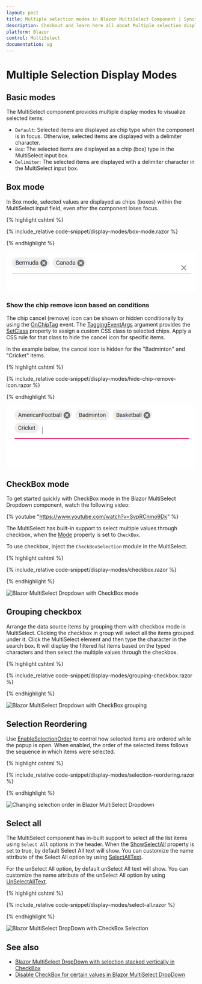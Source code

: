```yaml
---
layout: post
title: Multiple selection modes in Blazor MultiSelect Component | Syncfusion
description: Checkout and learn here all about Multiple selection display modes in Syncfusion Blazor MultiSelect component and more.
platform: Blazor
control: MultiSelect
documentation: ug
---
```


# Multiple Selection Display Modes

## Basic modes

The MultiSelect component provides multiple display modes to visualize selected items:

- `Default`: Selected items are displayed as chip type when the component is in focus. Otherwise, selected items are displayed with a delimiter character.
- `Box`: The selected items are displayed as a chip (box) type in the MultiSelect input box.
- `Delimiter`: The selected items are displayed with a delimiter character in the MultiSelect input box.

## Box mode

In Box mode, selected values are displayed as chips (boxes) within the MultiSelect input field, even after the component loses focus.

{% highlight cshtml %}

{% include_relative code-snippet/display-modes/box-mode.razor %}

{% endhighlight %}

![Blazor MultiSelect Dropdown with box mode](./images/blazor-multiselect-dropdown-with-box.png)

### Show the chip remove icon based on conditions

The chip cancel (remove) icon can be shown or hidden conditionally by using the [OnChipTag](https://help.syncfusion.com/cr/blazor/Syncfusion.Blazor.DropDowns.MultiSelectEvents-2.html#Syncfusion_Blazor_DropDowns_MultiSelectEvents_2_OnChipTag) event. The [TaggingEventArgs](https://help.syncfusion.com/cr/blazor/Syncfusion.Blazor.DropDowns.TaggingEventArgs-1.html) argument provides the [SetClass](https://help.syncfusion.com/cr/blazor/Syncfusion.Blazor.DropDowns.TaggingEventArgs-1.html#Syncfusion_Blazor_DropDowns_TaggingEventArgs_1_SetClass) property to assign a custom CSS class to selected chips. Apply a CSS rule for that class to hide the cancel icon for specific items.

In the example below, the cancel icon is hidden for the "Badminton" and "Cricket" items.

{% highlight cshtml %}

{% include_relative code-snippet/display-modes/hide-chip-remove-icon.razor %}

{% endhighlight %}

![Blazor MultiSelect Dropdown with conditional chip remove icon](./images/blazor-multiselect-dropdown-chip-remove-icon.png)

## CheckBox mode

To get started quickly with CheckBox mode in the Blazor MultiSelect Dropdown component, watch the following video:

{% youtube "https://www.youtube.com/watch?v=SvpRCnmo9Dk" %}

The MultiSelect has built-in support to select multiple values through checkbox, when the [Mode](https://help.syncfusion.com/cr/blazor/Syncfusion.Blazor.DropDowns.SfMultiSelect-2.html#Syncfusion_Blazor_DropDowns_SfMultiSelect_2_Mode) property is set to `CheckBox`.

To use checkbox, inject the `CheckBoxSelection` module in the MultiSelect.

{% highlight cshtml %}

{% include_relative code-snippet/display-modes/checkbox.razor %}

{% endhighlight %}

![Blazor MultiSelect Dropdown with CheckBox mode](./images/blazor-multiselect-dropdown-with-checkbox.png)

## Grouping checkbox

Arrange the data source items by grouping them with checkbox mode in MultiSelect. Clicking the checkbox in group will select all the items grouped under it. Click the MultiSelect element and then type the character in the search box. It will display the filtered list items based on the typed characters and then select the multiple values through the checkbox.

{% highlight cshtml %}

{% include_relative code-snippet/display-modes/grouping-checkbox.razor %}

{% endhighlight %}

![Blazor MultiSelect Dropdown with CheckBox grouping](./images/blazor-multiselect-dropdown-checkbox-grouping.png)

## Selection Reordering

Use [EnableSelectionOrder](https://help.syncfusion.com/cr/blazor/Syncfusion.Blazor.DropDowns.SfMultiSelect-2.html#Syncfusion_Blazor_DropDowns_SfMultiSelect_2_EnableSelectionOrder) to control how selected items are ordered while the popup is open. When enabled, the order of the selected items follows the sequence in which items were selected.

{% highlight cshtml %}

{% include_relative code-snippet/display-modes/selection-reordering.razor %}

{% endhighlight %}

![Changing selection order in Blazor MultiSelect Dropdown](./images/blazor-multiselect-dropdown-change-selection-order.png)

## Select all

The MultiSelect component has in-built support to select all the list items using `Select All` options in the header. When the [ShowSelectAll](https://help.syncfusion.com/cr/blazor/Syncfusion.Blazor.DropDowns.SfMultiSelect-2.html#Syncfusion_Blazor_DropDowns_SfMultiSelect_2_ShowSelectAll) property is set to true, by default Select All text will show. You can customize the name attribute of the Select All option by using [SelectAllText](https://help.syncfusion.com/cr/blazor/Syncfusion.Blazor.DropDowns.SfMultiSelect-2.html#Syncfusion_Blazor_DropDowns_SfMultiSelect_2_SelectAllText).

For the unSelect All option, by default unSelect All text will show. You can customize the name attribute of the unSelect All option by using [UnSelectAllText](https://help.syncfusion.com/cr/blazor/Syncfusion.Blazor.DropDowns.MultiSelectModel-1.html#Syncfusion_Blazor_DropDowns_MultiSelectModel_1_UnSelectAllText).

{% highlight cshtml %}

{% include_relative code-snippet/display-modes/select-all.razor %}

{% endhighlight %}

![Blazor MultiSelect DropDown with CheckBox Selection](./images/blazor-multiselect-dropdown-checkbox-selection.png)

## See also

- [Blazor MultiSelect DropDown with selection stacked vertically in CheckBox](https://www.syncfusion.com/forums/172062/how-to-stack-selected-items-vertically-in-a-multiselct-dropdown)
- [Disable CheckBox for certain values in Blazor MultiSelect DropDown](https://www.syncfusion.com/forums/157795/is-it-possible-to-disable-checkbox-for-certain-values-in-multiselect-dropdown)